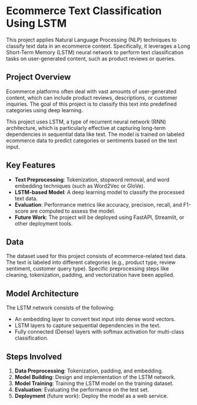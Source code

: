 # Ecommerce Text Classification Using LSTM 
This project applies Natural Language Processing (NLP) techniques to classify text data in an ecommerce context. Specifically, it leverages a Long Short-Term Memory (LSTM) neural network to perform text classification tasks on user-generated content, such as product reviews or queries. 

## Project Overview

Ecommerce platforms often deal with vast amounts of user-generated content, which can include product reviews, descriptions, or customer inquiries. The goal of this project is to classify this text into predefined categories using deep learning.

This project uses LSTM, a type of recurrent neural network (RNN) architecture, which is particularly effective at capturing long-term dependencies in sequential data like text. The model is trained on labeled ecommerce data to predict categories or sentiments based on the text input.


## Key Features
- **Text Preprocessing**: Tokenization, stopword removal, and word embedding techniques (such as Word2Vec or GloVe).
- **LSTM-based Model**: A deep learning model to classify the processed text data.
- **Evaluation**: Performance metrics like accuracy, precision, recall, and F1-score are computed to assess the model.
- **Future Work**: The project will be deployed using FastAPI, Streamlit, or other deployment tools.


## Data
The dataset used for this project consists of ecommerce-related text data. The text is labeled into different categories (e.g., product type, review sentiment, customer query type). Specific preprocessing steps like cleaning, tokenization, padding, and vectorization have been applied.

## Model Architecture
The LSTM network consists of the following:
- An embedding layer to convert text input into dense word vectors.
- LSTM layers to capture sequential dependencies in the text.
- Fully connected (Dense) layers with softmax activation for multi-class classification.


## Steps Involved
1. **Data Preprocessing**: Tokenization, padding, and embedding.
2. **Model Building**: Design and implementation of the LSTM network.
3. **Model Training**: Training the LSTM model on the training dataset.
4. **Evaluation**: Evaluating the performance on the test set.
5. **Deployment** (future work): Deploy the model as a web service.
